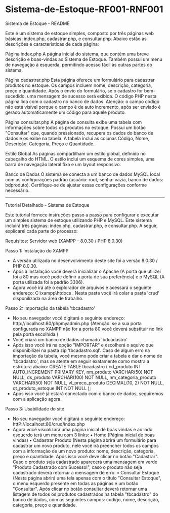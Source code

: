 # Sistema-de-Estoque-RF001-RNF001
Sistema de Estoque - README

Este é um sistema de estoque simples, composto por três páginas web básicas: index.php, cadastrar.php, e consultar.php. Abaixo estão as descrições e características de cada página:

Página index.php
A página inicial do sistema, que contém uma breve descrição e boas-vindas ao Sistema de Estoque. Também possui um menu de navegação à esquerda, permitindo acesso fácil às outras partes do sistema.

Página cadastrar.php
Esta página oferece um formulário para cadastrar produtos no estoque. Os campos incluem nome, descrição, categoria, preço e quantidade. Após o envio do formulário, se o cadastro for bem-sucedido, uma mensagem de sucesso será exibida. O código PHP nesta página lida com o cadastro no banco de dados. Atenção: o campo código não está visível porque o campo é de auto incremento, após ser enviado é gerado automaticamente um código para aquele produto.

Página consultar.php
A página de consulta exibe uma tabela com informações sobre todos os produtos no estoque. Possui um botão "Consultar" que, quando pressionado, recupera os dados do banco de dados e os exibe na tabela. A tabela inclui as colunas Código, Nome, Descrição, Categoria, Preço e Quantidade.

Estilo Global
As páginas compartilham um estilo global, definido no cabeçalho do HTML. O estilo inclui um esquema de cores simples, uma barra de navegação lateral fixa e um layout responsivo.

Banco de Dados
O sistema se conecta a um banco de dados MySQL local com as configurações padrão (usuário: root, senha: vazia, banco de dados: bdproduto). Certifique-se de ajustar essas configurações conforme necessário.


------------------------------------------------------------------------------------------------------------------------------------------------------------------------

Tutorial Detalhado - Sistema de Estoque

Este tutorial fornece instruções passo a passo para configurar e executar um simples sistema de estoque utilizando PHP e MySQL. Este sistema incluirá três páginas: index.php, cadastrar.php, e consultar.php. A seguir, explicarei cada parte do processo:

Requisitos:
Servidor web (XAMPP - 8.0.30 / PHP 8.0.30)

Passo 1: Instalação do XAMPP
- A versão utilizada no desenvolvimento deste site foi a versão 8.0.30 / PHP 8.0.30. 
- Após a instalação você deverá inicializar o Apache (A porta que utilizei foi a 80 mas você pode definir a porta de sua preferência) e o MySQL (A porta utilizada foi a padrão 3306).
- Agora você irá até o explorador de arquivos e acessará o seguinte endereço: C:\xampp\htdocs . Nesta pasta você irá colar a pasta 'crud' disponilizada na área de trabalho.

Passo 2: Importação da tabela 'tbcadastro'
- No seu navegador você digitará o seguinte endereço: http://localhost:80/phpmyadmin.php (Atenção: se a sua porta configurada no XAMPP não for a porta 80 você deverá substituir no link pela porta escolhida.)
- Você criará um banco de dados chamado 'bdcadastro'
- Após isso você irá na opção "IMPORTAR" e escolherá o aquivo que disponibilizei na pasta zip 'tbcadastro.sql'. Caso de algum erro na importação da tabela, você mesmo pode criar a tabela e dar o nome de 'tbcadastro', mas se atente em seguir exatamente como mostra a estrutura abaixo:
CREATE TABLE tbcadastro (
    cd_produto INT AUTO_INCREMENT PRIMARY KEY,
    nm_produto VARCHAR(50) NOT NULL,
    ds_produto VARCHAR(100) NOT NULL,
    nm_categoria_produto VARCHAR(50) NOT NULL,
    vl_preco_produto DECIMAL(10, 2) NOT NULL,
    qt_produto_estoque INT NOT NULL
);
- Após isso você já estará conectado com o banco de dados, seguiremos com a aplicação agora.

Passo 3: Usabilidade do site
- No seu navegador você digitará o seguinte endereço: httP://localhost:80/crud/index.php
- Agora você visualizara uma página inicial de boas vindas e ao lado esquerdo terá um menu com 3 links: 
	• Home (Página inicial de boas vindas)
	• Cadastrar Produto (Nesta página abrirá um formulário para cadastrar um novo produto, nele você irá preencher todos os campos com a informação de um novo produto: nome, descrição, categoria, preço e quantidade. Após isso você deve clicar no botão "Cadastrar". Caso o produto seja cadastrado aparecerá uma mensagem em verde "Produto Cadastrado com Sucesso!", caso o produto não seja cadastrado deverá retornar a mensagem de erro.
	• Consultar Estoque (Nesta página abrirá uma tela apenas com o título "Consultar Estoque", o menu esquerdo presente em todas as páginas e um botão "Consultar". Após clicar no botão consultar deverá retornar uma listagem de todos os produtos cadastrados na tabela "tbcadastro" do banco de dados, com os seguintes campos: codigo, nome, descrição, categoria, preço e quantidade.
